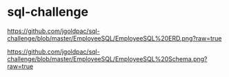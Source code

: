 # sql-challenge

https://github.com/jgoldpac/sql-challenge/blob/master/EmployeeSQL/EmployeeSQL%20ERD.png?raw=true

https://github.com/jgoldpac/sql-challenge/blob/master/EmployeeSQL/EmployeeSQL%20Schema.png?raw=true
